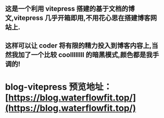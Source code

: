 ## 这是一个利用 vitepress 搭建的基于文档的博文,vitepress 几乎开箱即用,不用花心思在搭建博客网站上.

## 这样可以让 coder 将有限的精力投入到博客内容上,当然我加了一个比较 coollllllll 的暗黑模式,颜色都是我手调的!

# blog-vitepress 预览地址：[https://blog.waterflowfit.top/](https://blog.waterflowfit.top/)
